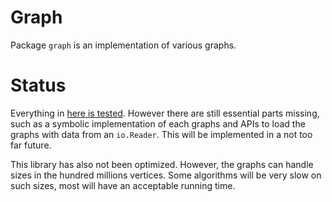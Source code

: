 Graph
======

Package `graph` is an implementation of various graphs.

Status
======

Everything in [here is tested](coverage.md).  However there are still
essential parts missing, such as a symbolic implementation of each graphs
and APIs to load the graphs with data from an `io.Reader`. This will be
implemented in a not too far future.

This library has also not been optimized.  However, the graphs can handle
sizes in the hundred millions vertices.  Some algorithms will be very slow
on such sizes, most will have an acceptable running time.
